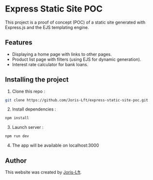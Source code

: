 # Express Static Site POC

This project is a proof of concept (POC) of a static site generated with Express.js and the EJS templating engine.

## Features

- Displaying a home page with links to other pages.
- Product list page with filters (using EJS for dynamic generation).
- Interest rate calculator for bank loans.

## Installing the project

1. Clone this repo :

```bash
git clone https://github.com/Joris-Lft/express-static-site-poc.git
```

2. Install dependencies :

```bash
npm install
```

3. Launch server :

```bash
npm run dev
```

4. The app will be available on localhost:3000

## Author

This website was created by [Joris-Lft](https://github.com/Joris-Lft).
